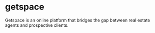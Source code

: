 # getspace
Getspace is an online platform that bridges the gap between real estate agents and prospective clients.
